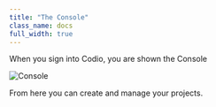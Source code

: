 ```yaml
---
title: "The Console"
class_name: docs
full_width: true
---
```


When you sign into Codio, you are shown the Console

![Console](/img/docs/console-screen.png)

From here you can create and manage your projects.

